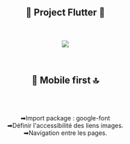 
<div align="center">
        <br>
        <h2>🚀 Project Flutter 🚀</h2>
        </div><br><br>

<div>


<div align="center">
        <img src="images/1599.png">
</div>


<div align="center"><br><br>
        <h2>📲 Mobile first 🔝</h2><br><br>
        
➡Import package : google-font <br>
➡Définir l'accessibilité des liens images. <br>
➡Navigation entre les pages.<br>

</div>

